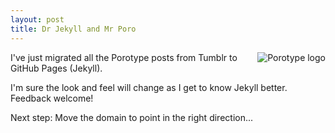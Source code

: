 ```yaml
---
layout: post
title: Dr Jekyll and Mr Poro
---
```

<img src="{{ site.baseurl }}/public/porotype.png" alt="Porotype logo" align="right"/>

I've just migrated all the Porotype posts from Tumblr to GitHub Pages (Jekyll).

I'm sure the look and feel will change as I get to know Jekyll better. Feedback welcome!

Next step: Move the domain to point in the right direction...
